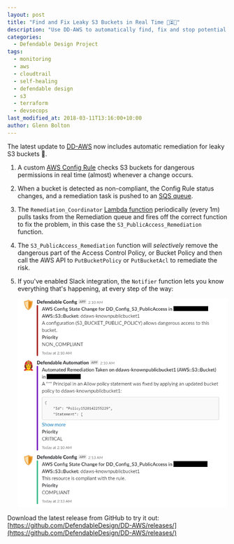 ```yaml
---
layout: post
title: "Find and Fix Leaky S3 Buckets in Real Time 🔧⏳👏"
description: "Use DD-AWS to automatically find, fix and stop potential S3 data breaches."
categories:
  - Defendable Design Project
tags:
  - monitoring
  - aws
  - cloudtrail
  - self-healing
  - defendable design
  - s3
  - terraform
  - devsecops
last_modified_at: 2018-03-11T13:16:00+10:00
author: Glenn Bolton
---
```


The latest update to [DD-AWS](https://github.com/DefendableDesign/DD-AWS/releases) now includes automatic remediation for leaky S3 buckets 🎉.

1. A custom [AWS Config Rule](https://aws.amazon.com/config/) checks S3 buckets for dangerous permissions in real time (almost) whenever a change occurs.

1. When a bucket is detected as non-compliant, the Config Rule status changes, and a remediation task is pushed to an [SQS queue](https://aws.amazon.com/sqs/).

1. The `Remediation_Coordinator` [Lambda function](https://aws.amazon.com/lambda/) periodically (every 1m) pulls tasks from the Remediation queue and fires off the correct function to fix the problem, in this case the `S3_PublicAccess_Remediation` function.

1. The `S3_PublicAccess_Remediation` function will _selectively_ remove the dangerous part of the Access Control Policy, or Bucket Policy and then call the AWS API to `PutBucketPolicy` or `PutBucketAcl` to remediate the risk.

1. If you've enabled Slack integration, the `Notifier` function lets you know everything that's happening, at every step of the way:

    ![Image of Slack alerts for a leaky S3 Bucket](/assets/images/posts/2018-03-11-slack-integration.png)

Download the latest release from GitHub to try it out:
[https://github.com/DefendableDesign/DD-AWS/releases/](https://github.com/DefendableDesign/DD-AWS/releases/)